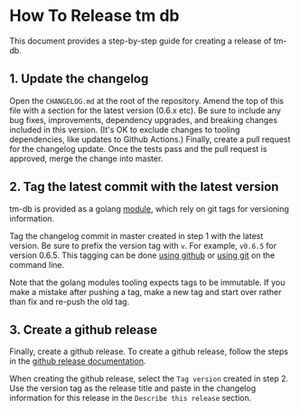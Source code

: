 # How To Release tm db

This document provides a step-by-step guide for creating a release of tm-db.

## 1. Update the changelog

Open the `CHANGELOG.md` at the root of the repository.
Amend the top of this file with a section for the latest version (0.6.x etc).
Be sure to include any bug fixes, improvements, dependency upgrades, and breaking changes included in this version.
(It's OK to exclude changes to tooling dependencies, like updates to Github Actions.)
Finally, create a pull request for the changelog update.
Once the tests pass and the pull request is approved, merge the change into master.

## 2. Tag the latest commit with the latest version

tm-db is provided as a golang [module](https://blog.golang.org/publishing-go-modules), which rely on git tags for versioning information.

Tag the changelog commit in master created in step 1 with the latest version.
Be sure to prefix the version tag with `v`. For example, `v0.6.5` for version 0.6.5.
This tagging can be done [using github](https://docs.github.com/en/desktop/contributing-and-collaborating-using-github-desktop/managing-commits/managing-tags#creating-a-tag) or [using git](https://git-scm.com/book/en/v2/Git-Basics-Tagging) on the command line.

Note that the golang modules tooling expects tags to be immutable.
If you make a mistake after pushing a tag, make a new tag and start over rather than fix and re-push the old tag.

## 3. Create a github release

Finally, create a github release.
To create a github release, follow the steps in the [github release documentation](https://docs.github.com/en/github/administering-a-repository/releasing-projects-on-github/managing-releases-in-a-repository#creating-a-release).

When creating the github release, select the `Tag version` created in step 2.
Use the version tag as the release title and paste in the changelog information for this release in the `Describe this release` section.
